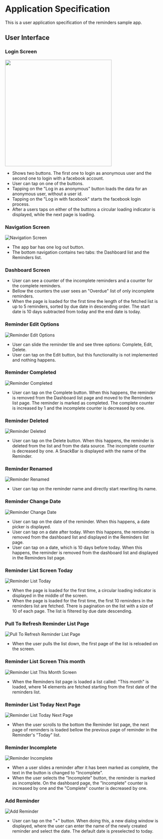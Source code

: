 # Application Specification
This is a user application specification of the reminders sample app.

## User Interface

### Login Screen

[comment]: <> (![Login Screen]&#40;assets/images/login_screen.png&#41;)
<img src="assets/images/login_screen.png" width="350">

  - Shows two buttons. The first one to login as anonymous user and the second one to login with a facebook account.
  - User can tap on one of the buttons.
  - Tapping on the "Log in as anonymous" button loads the data for an anonymous user, without a user id.
  - Tapping on the "Log in with facebook" starts the facebook login process.
  - After a users taps on either of the buttons a circular loading indicator is displayed, while the next page is loading.

### Navigation Screen

![Navigation Screen](assets/images/navigation_screen.png)

  - The app bar has one log out button.
  - The bottom navigation contains two tabs: the Dashboard list and the Reminders list.  

### Dashboard Screen

  - User can see a counter of the incomplete reminders and a counter for the complete reminders.
  - Bellow the counters the user sees an "Overdue" list of only incomplete reminders.
  - When the page is loaded for the first time the length of the fetched list is up to 5 reminders, sorted by due date in descending order. The start date is 10 days subtracted from today and the end date is today.

### Reminder Edit Options

![Reminder Edit Options](assets/images/reminder_edit_options.png)

  - User can slide the reminder tile and see three options: Complete, Edit, Delete.
  - User can tap on the Edit button, but this functionality is not implemented and nothing happens.

### Reminder Completed

![Reminder Completed](assets/images/reminder_completed.png)

  - User can tap on the Complete button. When this happens, the reminder is removed from the Dashboard list page and moved to the Reminders list page. The reminder is marked as completed. The complete counter is increased by 1 and the incomplete counter is decreased by one.

### Reminder Deleted

![Reminder Deleted](assets/images/reminder_deleted.png)

  - User can tap on the Delete button. When this happens, the reminder is deleted from the list and from the data source. The incomplete counter is decreased by one. A SnackBar is displayed with the name of the Reminder.

### Reminder Renamed

![Reminder Renamed](assets/images/reminder_renamed.png)

  - User can tap on the reminder name and directly start rewriting its name.

### Reminder Change Date

![Reminder Change Date](assets/images/reminder_change_date.png)

  - User can tap on the date of the reminder. When this happens, a date picker is displayed.
  - User can tap on a date after today. When this happens, the reminder is removed from the dashboard list and displayed in the Reminders list page.
  - User can tap on a date, which is 10 days before today. When this happens, the reminder is removed from the dashboard list and displayed in the Reminders list page.

### Reminder List Screen Today

![Reminder List Today](assets/images/reminder_list_today.png)

  - When the page is loaded for the first time, a circular loading indicator is displayed in the middle of the screen.
  - When the page is loaded for the first time, the first 10 reminders in the reminders list are fetched. There is pagination on the list with a size of 10 of each page. The list is filtered by due date descending.

### Pull To Refresh Reminder List Page

![Pull To Refresh Reminder List Page](assets/images/pull_to_refresh_reminder_list_page.png)

  - When the user pulls the list down, the first page of the list is reloaded on the screen.

### Reminder List Screen This month

![Reminder List This Month Screen](assets/images/reminder_list_this_month.png)

  - When the Reminders list page is loaded a list called: "This month" is loaded, where 14 elements are fetched starting from the first date of the reminders list.

### Reminder List Today Next Page

![Reminder List Today Next Page](assets/images/reminder_list_today_next_page.png)

  - When the user scrolls to the bottom the Reminder list page, the next page of reminders is loaded bellow the previous page of reminder in the Reminder's "Today" list.

### Reminder Incomplete

![Reminder Incomplete](assets/images/reminder_incomplete.png)
  - When a user slides a reminder after it has been marked as complete, the text in the button is changed to "Incomplete".
  - When the user selects the "Incomplete" button, the reminder is marked as incomplete. On the dashboard page, the "Incomplete" counter is increased by one and the "Complete" counter is decreased by one.

### Add Reminder 

![Add Reminder](assets/images/add_reminder.png)

  - User can tap on the "+" button. When doing this, a new dialog window is displayed, where the user can enter the name of the newly created reminder and select the date. The default date is preselected to today.

